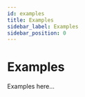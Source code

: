 ```yaml
---
id: examples
title: Examples
sidebar_label: Examples
sidebar_position: 0
---
```


# Examples

Examples here...
